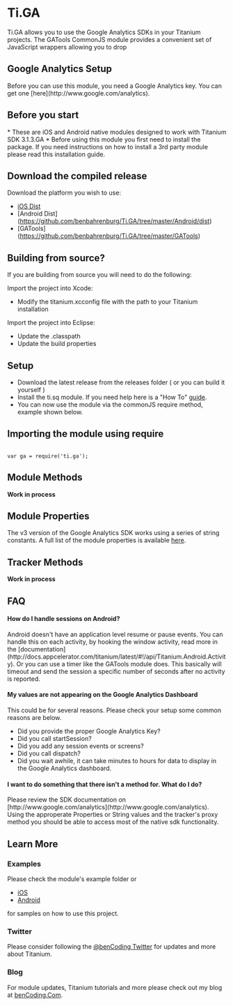 <h1>Ti.GA</h1>

Ti.GA allows you to use the Google Analytics SDKs in your Titanium projects.  The GATools CommonJS module provides a convenient set of JavaScript wrappers allowing you to drop 

<h2>Google Analytics Setup</h2>
Before you can use this module, you need a Google Analytics key.  You can get one [here](http://www.google.com/analytics).

<h2>Before you start</h2>
* These are iOS and Android native modules designed to work with Titanium SDK 3.1.3.GA
* Before using this module you first need to install the package. If you need instructions on how to install a 3rd party module please read this installation guide.

<h2>Download the compiled release</h2>

Download the platform you wish to use:

* [iOS Dist](https://github.com/benbahrenburg/Ti.GA/tree/master/iOS/dist)
* [Android Dist] (https://github.com/benbahrenburg/Ti.GA/tree/master/Android/dist)
* [GATools] (https://github.com/benbahrenburg/Ti.GA/tree/master/GATools)

<h2>Building from source?</h2>

If you are building from source you will need to do the following:

Import the project into Xcode:

* Modify the titanium.xcconfig file with the path to your Titanium installation

Import the project into Eclipse:

* Update the .classpath
* Update the build properties

<h2>Setup</h2>

* Download the latest release from the releases folder ( or you can build it yourself )
* Install the ti.sq module. If you need help here is a "How To" [guide](https://wiki.appcelerator.org/display/guides/Configuring+Apps+to+Use+Modules). 
* You can now use the module via the commonJS require method, example shown below.

<h2>Importing the module using require</h2>
<pre><code>
var ga = require('ti.ga');
</code></pre>

<h2>Module Methods</h2>

<b>Work in process</b>

<h2>Module Properties</h2>

The v3 version of the Google Analytics SDK works using a series of string constants. A full list of the module properties is available [here](https://github.com/benbahrenburg/Ti.GA/blob/master/Documentation/Properties.md).

<h2>Tracker Methods</h2>

<b>Work in process</b>

<h2>FAQ</h2>

<h4>How do I handle sessions on Android?</h4>
Android doesn't have an application level resume or pause events.  You can handle this on each activity, by hooking the window activity, read more in the [documentation](http://docs.appcelerator.com/titanium/latest/#!/api/Titanium.Android.Activity). Or you can use a timer like the GATools module does.  This basically will timeout and send the session a specific number of seconds after no activity is reported. 

<h4>My values are not appearing on the Google Analytics Dashboard</h4>
This could be for several reasons.  Please check your setup some common reasons are below.

* Did you provide the proper Google Analytics Key?
* Did you call startSession?
* Did you add any session events or screens?
* Did you call dispatch?
* Did you wait awhile, it can take minutes to hours for data to display in the Google Analytics dashboard.  

<h4>I want to do something that there isn't a method for. What do I do?</h4>
Please review the SDK documentation on [http://www.google.com/analytics](http://www.google.com/analytics).  Using the approperate Properties or String values and the tracker's proxy method you should be able to access most of the native sdk functionality.  

<h2>Learn More</h2>

<h3>Examples</h3>
Please check the module's example folder or 


* [iOS](https://github.com/benbahrenburg/Ti.SQ/tree/master/iOS/example) 
* [Android](https://github.com/benbahrenburg/Ti.SQ/tree/master/Android/Module/example)

for samples on how to use this project.

<h3>Twitter</h3>

Please consider following the [@benCoding Twitter](http://www.twitter.com/benCoding) for updates 
and more about Titanium.

<h3>Blog</h3>

For module updates, Titanium tutorials and more please check out my blog at [benCoding.Com](http://benCoding.com).
